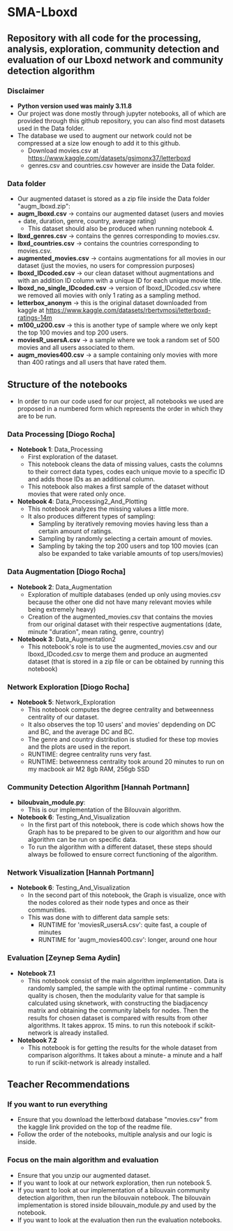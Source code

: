 # SMA-Lboxd
## Repository with all code for the processing, analysis, exploration, community detection and evaluation of our Lboxd network and community detection algorithm

### Disclaimer
- **Python version used was mainly 3.11.8**
- Our project was done mostly through jupyter notebooks, all of which are provided through this github repository, you can also find most datasets used in the Data folder.
- The database we used to augment our network could not be compressed at a size low enough to add it to this github.
    - Download movies.csv at https://www.kaggle.com/datasets/gsimonx37/letterboxd
    - genres.csv and countries.csv however are inside the Data folder.
### **Data folder**
- Our augmented dataset is stored as a zip file inside the Data folder "augm_lboxd.zip":
- **augm_lboxd.csv** -> contains our augmented dataset (users and movies + date, duration, genre, country, average rating)
    - This dataset should also be produced when running notebook 4.
- **lbxd_genres.csv** -> contains the genres corresponding to movies.csv.
- **lbxd_countries.csv** -> contains the countries corresponding to movies.csv.
- **augmented_movies.csv** -> contains augmentations for all movies in our dataset (just the movies, no users for compression purposes)
- **lboxd_IDcoded.csv** -> our clean dataset without augmentations and with an addition ID column with a unique ID for each unique movie title.
- **lboxd_no_single_IDcoded.csv** -> version of lboxd_IDcoded.csv where we removed all movies with only 1 rating as a sampling method.
- **letterbox_anonym** -> this is the original dataset downloaded from kaggle at https://www.kaggle.com/datasets/rbertvmosi/letterboxd-ratings-14m
- **m100_u200.csv** -> this is another type of sample where we only kept the top 100 movies and top 200 users.
- **moviesR_usersA.csv** -> a sample where we took a random set of 500 movies and all users associated to them.
- **augm_movies400.csv** -> a sample containing only movies with more than 400 ratings and all users that have rated them.

## **Structure of the notebooks**
- In order to run our code used for our project, all notebooks we used are proposed in a numbered form which represents the order in which they are to be run.

### **Data Processing [Diogo Rocha]**
- **Notebook 1**: Data_Processing
    - First exploration of the dataset.
    - This notebook cleans the data of missing values, casts the columns to their correct data types, codes each unique movie to a specific ID and adds those IDs as an additional column.
    - This notebook also makes a first sample of the dataset without movies that were rated only once.
- **Notebook 4**: Data_Processing2_And_Plotting
    - This notebook analyzes the missing values a little more.
    - It also produces different types of sampling:
        - Sampling by iteratively removing movies having less than a certain amount of ratings.
        - Sampling by randomly selecting a certain amount of movies.
        - Sampling by taking the top 200 users and top 100 movies (can also be expanded to take variable amounts of top users/movies)

### **Data Augmentation [Diogo Rocha]**
- **Notebook 2**: Data_Augmentation
    - Exploration of multiple databases (ended up only using movies.csv because the other one did not have many relevant movies while being extremely heavy)
    - Creation of the augmented_movies.csv that contains the movies from our original dataset with their respective augmentations (date, minute "duration", mean rating, genre, country)
- **Notebook 3**: Data_Augmentation2
    - This notebook's role is to use the augmented_movies.csv and our lboxd_IDcoded.csv to merge them and produce an augmented dataset (that is stored in a zip file or can be obtained by running this notebook)

### **Network Exploration [Diogo Rocha]**
- **Notebook 5**: Network_Exploration
    - This notebook computes the degree centrality and betweenness centrality of our dataset.
    - It also observes the top 10 users' and movies' depdending on DC and BC, and the average DC and BC.
    - The genre and country distribution is studied for these top movies and the plots are used in the report.
    - RUNTIME: degree centrality runs very fast.
    - RUNTIME: betweenness centrality took around 20 minutes to run on my macbook air M2 8gb RAM, 256gb SSD

### **Community Detection Algorithm [Hannah Portmann]**
- **biloubvain_module.py**:
    - This is our implementation of the Bilouvain algorithm.
- **Notebook 6**: Testing_And_Visualization
    - In the first part of this notebook, there is code which shows how the Graph has to be prepared to be given to our algorithm and how our algorithm can be run on specific data.
    - To run the algorithm with a different dataset, these steps should always be followed to ensure correct functioning of the algorithm.

### **Network Visualization [Hannah Portmann]**
- **Notebook 6**: Testing_And_Visualization
    - In the second part of this notebook, the Graph is visualize, once with the nodes colored as their node types and once as their communities.
    - This was done with to different data sample sets:
        - RUNTIME for 'moviesR_usersA.csv': quite fast, a couple of minutes
        - RUNTIME for 'augm_movies400.csv': longer, around one hour

### **Evaluation [Zeynep Sema Aydin]**
- **Notebook 7.1**
    - This notebook consist of the main algorithm implementation. Data is randomly sampled, the sample with the optimal runtime - community quality is chosen, then the modularity value for that sample is calculated using sknetwork, with constructing the biadjacency matrix and obtaining the community labels for nodes. Then the results for chosen dataset is compared with results from other algorithms. It takes approx. 15 mins. to run this notebook if scikit-network is already installed.
- **Notebook 7.2**
    - This notebook is for getting the results for the whole dataset from comparison algorithms. It takes about a minute- a minute and a half to run if scikit-network is already installed. 


## Teacher Recommendations
### If you want to run everything
- Ensure that you download the letterboxd database "movies.csv" from the kaggle link provided on the top of the readme file.
- Follow the order of the notebooks, multiple analysis and our logic is inside.
### Focus on the main algorithm and evaluation
- Ensure that you unzip our augmented dataset.
- If you want to look at our network exploration, then run notebook 5.
- If you want to look at our implementation of a bilouvain community detection algorithm, then run the bilouvain notebook. The bilouvain implementation is stored inside bilouvain_module.py and used by the notebook.
- If you want to look at the evaluation then run the evaluation notebooks.

